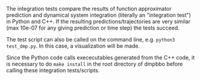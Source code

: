 The integration tests compare the results of function approximator prediction and dynamical system integration (literally an "integration test") in Python and C++. If the resulting predictions/trajectories are very similar (max 10e-07 for any giving prediction or time step) the tests succeed.

The test script can also be called on the command line, e.g. `python3 test_dmp.py`. In this case, a visualization will be made.

Since the Python code calls exececutables generated from the C++ code, it is necessary to do `make install` in the root directory of dmpbbo before calling these integration tests/scripts.